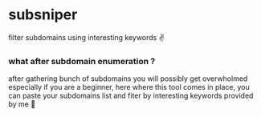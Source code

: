 # subsniper
filter subdomains using interesting keywords ✌️



### what after subdomain enumeration ?
after gathering bunch of subdomains you will possibly get overwholmed especially if you are a beginner, here where this tool comes in place, you can paste your subdomains list and fiter by interesting keywords provided by me 🥰
